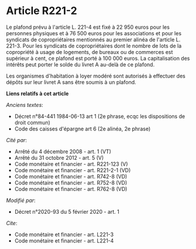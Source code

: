 # Article R221-2

Le plafond prévu à l'article L. 221-4 est fixé à 22 950 euros pour les personnes physiques et à 76 500 euros pour les
associations et pour les syndicats de copropriétaires mentionnés au premier alinéa de l'article L. 221-3. Pour les syndicats
de copropriétaires dont le nombre de lots de la copropriété à usage de logements, de bureaux ou de commerces est supérieur à
cent, ce plafond est porté à 100 000 euros. La capitalisation des intérêts peut porter le solde du livret A au-delà de ce
plafond.

Les organismes d'habitation à loyer modéré sont autorisés à effectuer des dépôts sur leur livret A sans être soumis à un
plafond.

**Liens relatifs à cet article**

_Anciens textes_:

  - Décret n°84-441 1984-06-13 art 1 (2e phrase, ecqc les dispositions de droit commun)
  - Code des caisses d'épargne art 6 (2e alinéa, 2e phrase)

_Cité par_:

  - Arrêté du 4 décembre 2008 - art. 1 (VT)
  - Arrêté du 31 octobre 2012 - art. 5 (V)
  - Code monétaire et financier - art. R221-123 (V)
  - Code monétaire et financier - art. R221-2-1 (VD)
  - Code monétaire et financier - art. R742-8 (VD)
  - Code monétaire et financier - art. R752-8 (VD)
  - Code monétaire et financier - art. R762-8 (VD)

_Modifié par_:

  - Décret n°2020-93 du 5 février 2020 - art. 1

_Cite_:

  - Code monétaire et financier - art. L221-3
  - Code monétaire et financier - art. L221-4
